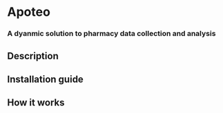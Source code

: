 # Apoteo
### A dyanmic solution to pharmacy data collection and analysis

## Description

## Installation guide

## How it works
